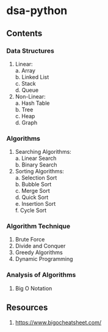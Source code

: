 # dsa-python
## Contents
### Data Structures
1. Linear: <br>
  a. Array <br>
  b. Linked List <br>
  c. Stack <br>
  d. Queue
2. Non-Linear: <br>
  a. Hash Table <br>
  b. Tree <br>
  c. Heap <br>
  d. Graph

### Algorithms
1. Searching Algorithms: <br>
  a. Linear Search <br>
  b. Binary Search
2. Sorting Algorithms: <br>
  a. Selection Sort <br>
  b. Bubble Sort <br>
  c. Merge Sort <br>
  d. Quick Sort <br>
  e. Insertion Sort <br>
  f. Cycle Sort

### Algorithm Technique
1. Brute Force
2. Divide and Conquer
3. Greedy Algorithms
4. Dynamic Programming

### Analysis of Algorithms
1. Big O Notation

## Resources
1. https://www.bigocheatsheet.com/
